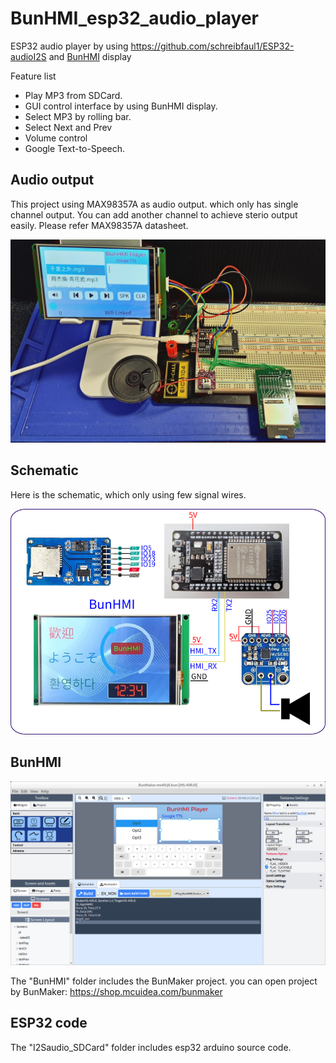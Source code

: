 # BunHMI_esp32_audio_player
ESP32 audio player by using https://github.com/schreibfaul1/ESP32-audioI2S and [BunHMI](https://shop.mcuidea.com/) display

Feature list
* Play MP3 from SDCard.
* GUI control interface by using BunHMI display.
* Select MP3 by rolling bar.
* Select Next and Prev
* Volume control
* Google Text-to-Speech.

## Audio output
This project using MAX98357A as audio output. which only has single channel output. You can add another channel to achieve sterio output easily. Please refer MAX98357A datasheet.

![Audio Player](images/Player.jpg)

## Schematic
Here is the schematic, which only using few signal wires.

![Schematic](images/schematic.png)

## BunHMI
![BunMaker](images/BunMaker.png)

The "BunHMI" folder includes the BunMaker project. you can open project by BunMaker: https://shop.mcuidea.com/bunmaker

## ESP32 code
 The "I2Saudio_SDCard" folder includes esp32 arduino source code.


